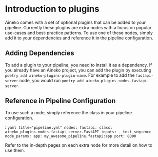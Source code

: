 # Introduction to plugins

Aineko comes with a set of optional plugins that can be added to your pipeline. Currently these plugins are extra nodes with a focus on popular use-cases and best-practice patterns.
To use one of these nodes, simply add it to your dependencies and reference it in the pipeline configuration.

## Adding Dependencies


To add a plugin to your pipeline, you need to install it as a dependency. If you already have an Aineko project, you can add the plugin by executing `poetry add aineko-plugins-plugin-name`. For example to add the `fastapi-server` node, you would run `poetry add aineko-plugins-nodes-fastapi-server`.

## Reference in Pipeline Configuration

To use such a node, simply reference the class in your pipeline configuration.

:
    ```yaml title="pipeline.yml"
    nodes:
      fastapi:
        class: aineko_plugins.nodes.fastapi_server.FastAPI
        inputs:
          - test_sequence
        node_params:
          app: my_awesome_pipeline.fastapi:app
          port: 8000
    ```

Refer to the in-depth pages on each extra node for more detail on how to use them.

